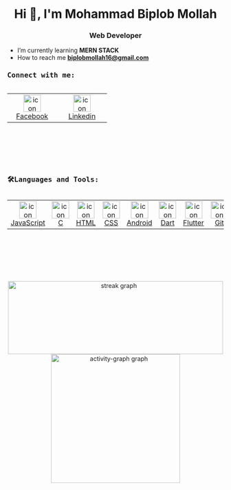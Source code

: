 <h1 align="center">Hi 👋, I'm Mohammad Biplob Mollah</h1>
<h3 align="center"> Web Developer </h3>

- I’m currently learning **MERN STACK**
- How to reach me **biplobmollah16@gmail.com**

###

<h3 align="left"><samp>Connect with me: </samp></h3>
    <div style="display: flex; align-items: flex-start; align: center">
        <table align="left">
            <tr>
                <td align="center" width="100">
                    <a href="https://www.facebook.com/prince.rodro.52/" target="_blank">
                        <img src="https://raw.githubusercontent.com/maurodesouza/profile-readme-generator/master/src/assets/icons/social/facebook/default.svg" alt="icon" width="40" height="40"
                            alt="Facebook" />
                        <br>Facebook
                    </a>
                </td>
                <td align="center" width="100">
                    <a href="https://www.linkedin.com/in/mohammad-biplob-mollah/" target="_blank">
                        <img src="https://skillicons.dev/icons?i=linkedin" alt="icon" width="40" height="40"
                            alt="Linkedin" />
                        <br>Linkedin
                    </a>
                </td>
                </tr>
        </table>
    </div>

<br><br><br><br>          



###

<h3 align="left"></h3>
<h3 align="left"><samp>🛠Languages and Tools: </samp></h3>
    <div style="display: flex; align-items: flex-start; align: center">
        <table align="left">
            <tr>
                <td align="center" width="100">
                    <a href="https://www.java.com/" target="_blank">
                        <img src="https://skillicons.dev/icons?i=javascript" alt="icon" width="40" height="40" alt="JavaScript" />
                        <br>JavaScript
                    </a>
                </td>
                <td align="center" width="100">
                    <a href="https://www.php.net/" target="_blank">
                        <img src="https://skillicons.dev/icons?i=c" alt="icon" width="40" height="40" alt="C" />
                        <br>C
                    </a>
                </td>
                    <td align="center" width="100">
                    <a href="https://www.java.com/" target="_blank">
                        <img src="https://skillicons.dev/icons?i=html" alt="icon" width="40" height="40" alt="HTML" />
                        <br>HTML
                    </a>
                </td>
                    <td align="center" width="100">
                    <a href="https://www.java.com/" target="_blank">
                        <img src="https://skillicons.dev/icons?i=css" alt="icon" width="40" height="40" alt="CSS" />
                        <br>CSS
                    </a>
                </td>
                <td align="center" width="100">
                    <a href="https://developer.android.com/" target="_blank">
                        <img src="https://cdn.jsdelivr.net/gh/devicons/devicon/icons/android/android-original.svg" alt="icon" width="40" height="40"
                            alt="Android" />
                        <br>Android
                    </a>
                </td>
                <td align="center" width="100">
                    <a href="https://dart.dev/" target="_blank">
                        <img src="https://skillicons.dev/icons?i=dart" alt="icon" width="40" height="40" alt="Dart" />
                        <br>Dart
                    </a>
                </td>
                <td align="center" width="100">
                    <a href="https://flutter.dev/" target="_blank">
                        <img src="https://skillicons.dev/icons?i=flutter" alt="icon" width="40" height="40"
                            alt="Flutter" />
                        <br>Flutter
                    </a>
                </td>
                <td align="center" width="100">
                    <a href="https://git-scm.com/" target="_blank">
                        <img src="https://skillicons.dev/icons?i=git" alt="icon" width="40" height="40" alt="Git" />
                        <br>Git
                    </a>
                </td>
            </tr>
        </table>
    </div>

<br><br><br><br>



###


<div align="center">
      <img src="https://streak-stats.demolab.com?user=mbiplobmollah&locale=en&mode=daily&theme=nightowl&hide_border=false&border_radius=5&order=3"
            height="170" width="500" alt="streak graph" /> <br>
      <img src="https://github-readme-activity-graph.vercel.app/graph?username=mbiplobmollah&radius=16&theme=material&area=true&order=5&hide_title=false"
            height="300" alt="activity-graph graph" />
</div>


